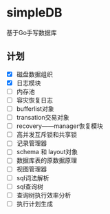 # simpleDB
基于Go手写数据库
## 计划
- [x] 磁盘数据组织
- [x] 日志模块
- [ ] 内存池
- [ ] 容灾恢复日志
- [ ] bufferlist对象
- [ ] transation交易对象
- [ ] recovery——manager恢复模块
- [ ] 高并发互斥锁和共享锁
- [ ] 记录管理器
- [ ] schema 和 layout对象
- [ ] 数据库表的原数据原理
- [ ] 视图管理器
- [ ] sql词法解析
- [ ] sql查询树
- [ ] 查询树执行效率分析
- [ ] 执行计划生成
